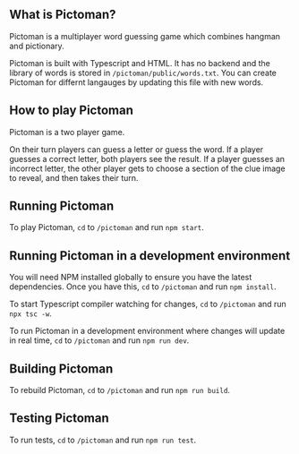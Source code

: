 ## What is Pictoman?

Pictoman is a multiplayer word guessing game which combines hangman and pictionary.

Pictoman is built with Typescript and HTML. It has no backend and the library of words is stored in `/pictoman/public/words.txt`. You can create Pictoman for differnt langauges by updating this file with new words.

## How to play Pictoman

Pictoman is a two player game.

On their turn players can guess a letter or guess the word. If a player guesses a correct letter, both players see the result. If a player guesses an incorrect letter, the other player gets to choose a section of the clue image to reveal, and then takes their turn.

## Running Pictoman

To play Pictoman, `cd` to `/pictoman` and run `npm start`.

## Running Pictoman in a development environment

You will need NPM installed globally to ensure you have the latest dependencies. Once you have this, `cd` to `/pictoman` and run `npm install`.

To start Typescript compiler watching for changes, `cd` to `/pictoman` and run `npx tsc -w`.

To run Pictoman in a development environment where changes will update in real time, `cd` to `/pictoman` and run `npm run dev`.

## Building Pictoman

To rebuild Pictoman, `cd` to `/pictoman` and run `npm run build`.

## Testing Pictoman

To run tests, `cd` to `/pictoman` and run `npm run test`.